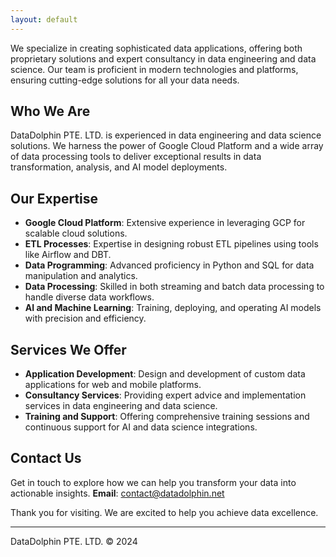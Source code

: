 ```yaml
---
layout: default
---
```


We specialize in creating sophisticated data applications, offering both proprietary solutions and expert consultancy in data engineering and data science. Our team is proficient in modern technologies and platforms, ensuring cutting-edge solutions for all your data needs.

## Who We Are

DataDolphin PTE. LTD. is experienced in data engineering and data science solutions. We harness the power of Google Cloud Platform and a wide array of data processing tools to deliver exceptional results in data transformation, analysis, and AI model deployments.

## Our Expertise

- **Google Cloud Platform**: Extensive experience in leveraging GCP for scalable cloud solutions.
- **ETL Processes**: Expertise in designing robust ETL pipelines using tools like Airflow and DBT.
- **Data Programming**: Advanced proficiency in Python and SQL for data manipulation and analytics.
- **Data Processing**: Skilled in both streaming and batch data processing to handle diverse data workflows.
- **AI and Machine Learning**: Training, deploying, and operating AI models with precision and efficiency.

## Services We Offer

- **Application Development**: Design and development of custom data applications for web and mobile platforms.
- **Consultancy Services**: Providing expert advice and implementation services in data engineering and data science.
- **Training and Support**: Offering comprehensive training sessions and continuous support for AI and data science integrations.

## Contact Us

Get in touch to explore how we can help you transform your data into actionable insights.
**Email**: [contact@datadolphin.net](mailto:contact@datadolphin.net)

Thank you for visiting. We are excited to help you achieve data excellence.

---

DataDolphin PTE. LTD. © 2024